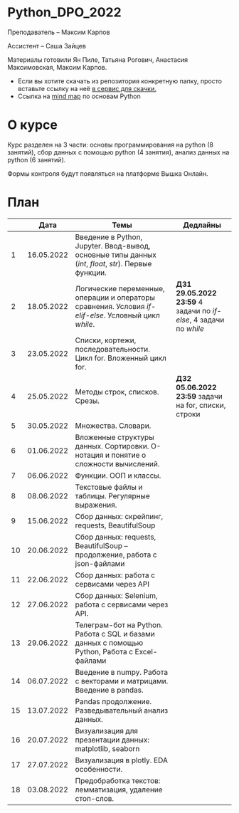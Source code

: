# Python_DPO_2022

Преподаватель – Максим Карпов

Ассистент – Саша Зайцев

Материалы готовили Ян Пиле, Татьяна Рогович, Анастасия Максимовская, Максим Карпов.

- Если вы хотите скачать из репозитория конкретную папку, просто вставьте ссылку на неё [в сервис для скачки.](https://minhaskamal.github.io/DownGit/#/home)
- Ссылка на [mind map](https://miro.com/app/board/uXjVOzqV4V8=/?share_link_id=682127544797) по основам Python

# О курсе

Курс разделен на 3 части: основы программирования на python (8 занятий), сбор данных с помощью python (4 занятия), анализ данных на python (6 занятий).

Формы контроля будут появляться на платформе Вышка Онлайн.

# План

||Дата|Темы|Дедлайны|  
|----------------|---------|------|-------|
|1|16.05.2022|Введение в Python, Jupyter. Ввод-вывод, основные типы данных (*int*, *float*, *str*). Первые функции.||
|2|18.05.2022|Логические переменные, операции и операторы сравнения. Условия *if-elif-else*. Условный цикл *while*.|**ДЗ1 29.05.2022 23:59** 4 задачи по *if-else*, 4 задачи по *while*|
|3|23.05.2022|Списки, кортежи, последовательности. Цикл for. Вложенный цикл for.||
|4|25.05.2022|Методы строк, списков. Срезы.|**ДЗ2 05.06.2022 23:59** задачи на for, списки, строки|
|5|30.05.2022|Множества. Словари.||
|6|01.06.2022|Вложенные структуры данных. Сортировки. О-нотация и понятие о сложности вычислений.||
|7|06.06.2022|Функции. ООП и классы.||
|8|08.06.2022|Текстовые файлы и таблицы. Регулярные выражения.||
|9|15.06.2022|Сбор данных: скрейпинг, requests, BeautifulSoup||
|10|20.06.2022|Сбор данных: requests, BeautifulSoup – продолжение, работа с json-файлами||
|11|22.06.2022|Сбор данных: работа с сервисами через API||
|12|27.06.2022|Сбор данных: Selenium, работа с сервисами через API.||
|13|29.06.2022|Телеграм-бот на Python. Работа с SQL и базами данных с помощью Python, Работа с Excel-файлами||
|14|06.07.2022|Введение в numpy. Работа с векторами и матрицами. Введение в pandas.||
|15|13.07.2022|Pandas продолжение. Разведывательный анализ данных.||
|16|20.07.2022|Визуализация для презентации данных: matplotlib, seaborn||
|17|27.07.2022|Визуализация в plotly. EDA особенности.||
|18|03.08.2022|Предобработка текстов: лемматизация, удаление стоп-слов.||
